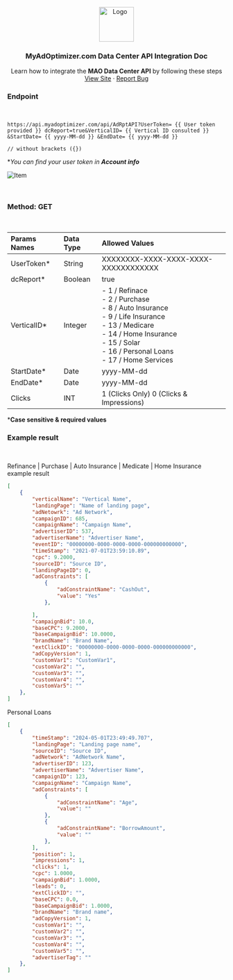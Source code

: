 <p align="center">
  <a href="https://myadoptimizer.com/">
    <img src="https://myadoptimizer.com/img/logo-blk.svg" alt="Logo" height="80">
  </a>
  <h3 align="center">MyAdOptimizer.com Data Center API Integration Doc </h3>
  <p align="center">
    Learn how to integrate the <strong>MAO Data Center API</strong> by following these steps
    <br />
    <a href="https://myadoptimizer.com">View Site</a>
    ·
    <a href="https://myadoptimizer.com/contact">Report Bug</a>
  </p>
</p>

### Endpoint
<br>

```
https://api.myadoptimizer.com/api/AdRptAPI?UserToken= {{ User token provided }} dcReport=true&VerticalID= {{ Vertical ID consulted }} &StartDate= {{ yyyy-MM-dd }} &EndDate= {{ yyyy-MM-dd }}

// without brackets ({})
```

**You can find your user token in  <b> Account info </b>*

![Item](https://github.com/MyAdOptimizer/mao-index/assets/86742967/dbdaefed-dc03-4311-8106-ae30c9dbbe13)

<br>

### Method: GET

<br>

| Params Names | Data Type | Allowed Values                                                                                                                     |
| :----------- | :-------- | :--------------------------------------------------------------------------------------------------------------------------------- |
| UserToken\*  | String    | XXXXXXXX-XXXX-XXXX-XXXX-XXXXXXXXXXXX                                                                                               |
| dcReport\*   | Boolean   | true                                                                                                                               |
| VerticalID\* | Integer   | - 1 / Refinace <br> - 2 / Purchase <br> - 8 / Auto Insurance <br> - 9 / Life Insurance <br> - 13 / Medicare <br> - 14 / Home Insurance <br> - 15 / Solar <br> - 16 / Personal Loans <br> - 17 / Home Services <br> |
| StartDate\*  | Date      | yyyy-MM-dd                                                                                                                         |
| EndDate\*    | Date      | yyyy-MM-dd | 
| Clicks       | INT       | 1 (Clicks Only) 0 (Clicks & Impressions) |

\*<b>Case sensitive & required values</b>

### Example result

<br>

Refinance | Purchase | Auto Insurance | Medicate | Home Insurance example result

```JSON
[
    {
        "verticalName": "Vertical Name",
        "landingPage": "Name of landing page",
        "adNetowrk": "Ad Network",
        "campaignID": 685,
        "campaignName": "Campaign Name",
        "advertiserID": 537,
        "advertiserName": "Advertiser Name",
        "eventID": "00000000-0000-0000-0000-000000000000",
        "timeStamp": "2021-07-01T23:59:10.89",
        "cpc": 9.2000,
        "sourceID": "Source ID",
        "landingPageID": 0,
        "adConstraints": [
            {
                "adConstraintName": "CashOut",
                "value": "Yes"
            },

        ],
        "campaignBid": 10.0,
        "baseCPC": 9.2000,
        "baseCampaignBid": 10.0000,
        "brandName": "Brand Name",
        "extClickID": "00000000-0000-0000-0000-000000000000",
        "adCopyVersion": 1,
        "customVar1": "CustomVar1",
        "customVar2": "",
        "customVar3": "",
        "customVar4": "",
        "customVar5": ""
    },
]
```
Personal Loans
```JSON
[
    {
        "timeStamp": "2024-05-01T23:49:49.707",
        "landingPage": "Landing page name",
        "sourceID": "Source ID",
        "adNetwork": "AdNetwork Name",
        "advertiserID": 123,
        "advertiserName": "Advertiser Name",
        "campaignID": 123,
        "campaignName": "Campaign Name",
        "adConstraints": [
            {
                "adConstraintName": "Age",
                "value": ""
            },
            {
                "adConstraintName": "BorrowAmount",
                "value": ""
            },
        ],
        "position": 1,
        "impressions": 1,
        "clicks": 1,
        "cpc": 1.0000,
        "campaignBid": 1.0000,
        "leads": 0,
        "extClickID": "",
        "baseCPC": 0.0,
        "baseCampaignBid": 1.0000,
        "brandName": "Brand name",
        "adCopyVersion": 1,
        "customVar1": "",
        "customVar2": "",
        "customVar3": "",
        "customVar4": "",
        "customVar5": "",
        "advertiserTag": ""
    },
]
```


